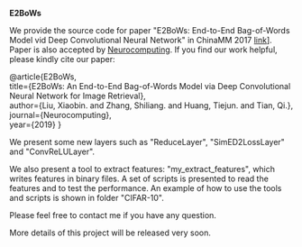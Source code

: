 **E2BoWs**

We provide the source code for paper "E2BoWs: End-to-End Bag-of-Words Model vid Deep Convolutional Neural Network" in ChinaMM 2017 [link]("https://arxiv.org/abs/1709.05903")]. Paper is also accepted by [Neurocomputing](https://www.sciencedirect.com/science/article/pii/S0925231219309105?via%3Dihub). If you find our work helpful, please kindly cite our paper:

@article{E2BoWs,  
  title={E2BoWs: An End-to-End Bag-of-Words Model via Deep Convolutional Neural Network for Image Retrieval},    
  author={Liu, Xiaobin. and Zhang, Shiliang. and Huang, Tiejun. and Tian, Qi.},    
  journal={Neurocomputing},    
  year={2019}
}

We present some new layers such as "ReduceLayer", "SimED2LossLayer" and "ConvReLULayer".

We also present a tool to extract features: "my_extract_features", which writes features in binary files. A set of scripts is presented to read the features and to test the performance. An example of how to use the tools and scripts is shown in folder "CIFAR-10".

Please feel free to contact me if you have any question. 

More details of this project will be released very soon.
